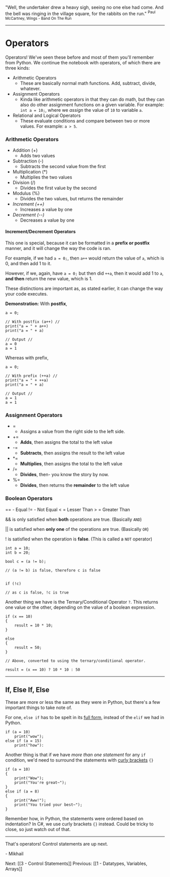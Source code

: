 "Well, the undertaker drew a heavy sigh, seeing no one else had come. And the bell was ringing in the village square, for the rabbits on the run."
<sup>Paul McCartney, Wings - Band On The Run</sup>

---

# Operators

Operators! We've seen these before and most of them you'll remember from Python. We continue the notebook with operators, of which there are three kinds:

- Arithmetic Operators
	- These are basically normal math functions. Add, subtract, divide, whatever.
- Assignment Operators
	- Kinda like arithmetic operators in that they can do math, but they can also do other assignment functions on a given variable. For example: `int a = 10;`, where we *assign* the value of `10` to variable `a`.
- Relational and Logical Operators
	- These evaluate conditions and compare between two or more values. For example: `a > 5`.

### Arithmetic Operators
- Addition (+)
	- Adds two values
- Subtraction (-)
	- Subtracts the second value from the first
- Multiplication (\*)
	- Multiplies the two values
- Division (/)
	- Divides the first value by the second
- Modulus (%)
	- Divides the two values, but returns the remainder
- *Increment (++)*
	- Increases a value by one
- *Decrement (\--)*
	- Decreases a value by one

#### Increment/Decrement Operators
This one is special, because it can be formatted in a **prefix or postfix** manner, and it will change the way the code is ran.

For example, if we had `a = 0;`, then `a++` would return the value of `a`, which is 0, and then add 1 to it.

However, if we, again, have `a = 0;` but then did `++a`, then it would add 1 to `a`, **and then** return the new value, which is 1.

These distinctions are important as, as stated earlier, it can change the way your code executes.

**Demonstration:**
With **postfix**,
```
a = 0;

// With postfix (a++) //
print("a = " + a++)
print("a = " + a)
```

```
// Output //
a = 0
a = 1
```

Whereas with prefix,
```
a = 0;

// With prefix (++a) //
print("a = " + ++a)
print("a = " + a)
```

```
// Output //
a = 1
a = 1
```




### Assignment Operators
- =
	- Assigns a value from the right side to the left side.
- +=
	- **Adds**, then assigns the total to the left value
- -=
	- **Subtracts**, then assigns the result to the left value
- \*=
	- **Multiplies**, then assigns the total to the left value
- /=
	- **Divides**, then- you know the story by now.
- %=
	- **Divides**, then returns the **remainder** to the left value


### Boolean Operators
== - Equal
!= - Not Equal
< = Lesser Than
\> = Greater Than

&& is only satisfied when **both** operations are true. (Basically ```AND```)

|| is satisfied when **only one** of the operations are true. (Basically ```OR```)

! is satisfied when the operation is **false**. (This is called a ```NOT``` operator)

```
int a = 10;
int b = 20;

bool c = (a != b);

// (a != b) is false, therefore c is false


if (!c)

// as c is false, !c is true
```


Another thing we have is the Ternary/Conditional Operator ```?```. This returns one value or the other, depending on the value of a boolean expression.

```
if (x == 10)
{
	result = 10 * 10;
}

else
{
	result = 50;
}

// Above, converted to using the ternary/conditional operator.

result = (x == 10) ? 10 * 10 : 50
```


---
## If, Else If, Else

These are more or less the same as they were in Python, but there's a few important things to take note of.

For one, ```else if``` has to be spelt in its <u>full form</u>, instead of the ```elif``` we had in Python. 
```
if (a = 10)
	print("wow");
else if (a = 15)
	print("how"):
```


Another thing is that if we have *more than one statement* for any ```if``` condition, we'd need to surround the statements with <u>curly brackets</u> ```{}```

```
if (a = 10)
{
	print("Wow");
	print("You're great~");
}
else if (a = 8)
{
	print("Aww!");
	print("You tried your best~");
}
```

Remember how, in Python, the statements were ordered based on indentation? In C#, we use curly brackets ```{}``` instead. Could be tricky to close, so just watch out of that.

---

That's operators! Control statements are up next.

\- Mikhail

Next: [[3 - Control Statements]]
Previous: [[1 - Datatypes, Variables, Arrays]]

